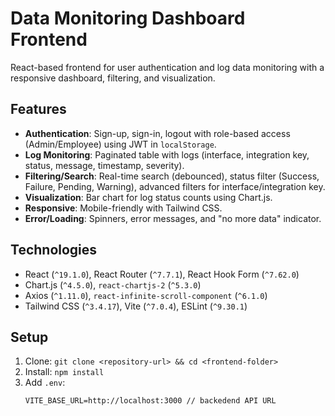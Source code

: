 # Data Monitoring Dashboard Frontend

React-based frontend for user authentication and log data monitoring with a responsive dashboard, filtering, and visualization.

## Features
- **Authentication**: Sign-up, sign-in, logout with role-based access (Admin/Employee) using JWT in `localStorage`.
- **Log Monitoring**: Paginated table with logs (interface, integration key, status, message, timestamp, severity).
- **Filtering/Search**: Real-time search (debounced), status filter (Success, Failure, Pending, Warning), advanced filters for interface/integration key.
- **Visualization**: Bar chart for log status counts using Chart.js.
- **Responsive**: Mobile-friendly with Tailwind CSS.
- **Error/Loading**: Spinners, error messages, and "no more data" indicator.

## Technologies
- React (`^19.1.0`), React Router (`^7.7.1`), React Hook Form (`^7.62.0`)
- Chart.js (`^4.5.0`), `react-chartjs-2` (`^5.3.0`)
- Axios (`^1.11.0`), `react-infinite-scroll-component` (`^6.1.0`)
- Tailwind CSS (`^3.4.17`), Vite (`^7.0.4`), ESLint (`^9.30.1`)

## Setup
1. Clone: `git clone <repository-url> && cd <frontend-folder>`
2. Install: `npm install`
3. Add `.env`:
   ```env
   VITE_BASE_URL=http://localhost:3000 // backedend API URL
   
   ```